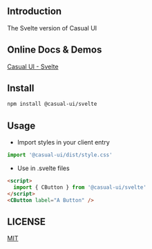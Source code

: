 ## Introduction

The Svelte version of Casual UI

## Online Docs & Demos

[Casual UI - Svelte](https://casaul-ui-svelte.donsen.site/)

## Install

```sh
npm install @casual-ui/svelte
```

## Usage

* Import styles in your client entry
```js
import '@casual-ui/dist/style.css'
```
* Use in .svelte files
```html
<script>
  import { CButton } from '@casual-ui/svelte'
</script>
<CButton label="A Button" />
```

## LICENSE

[MIT](https://opensource.org/licenses/MIT)